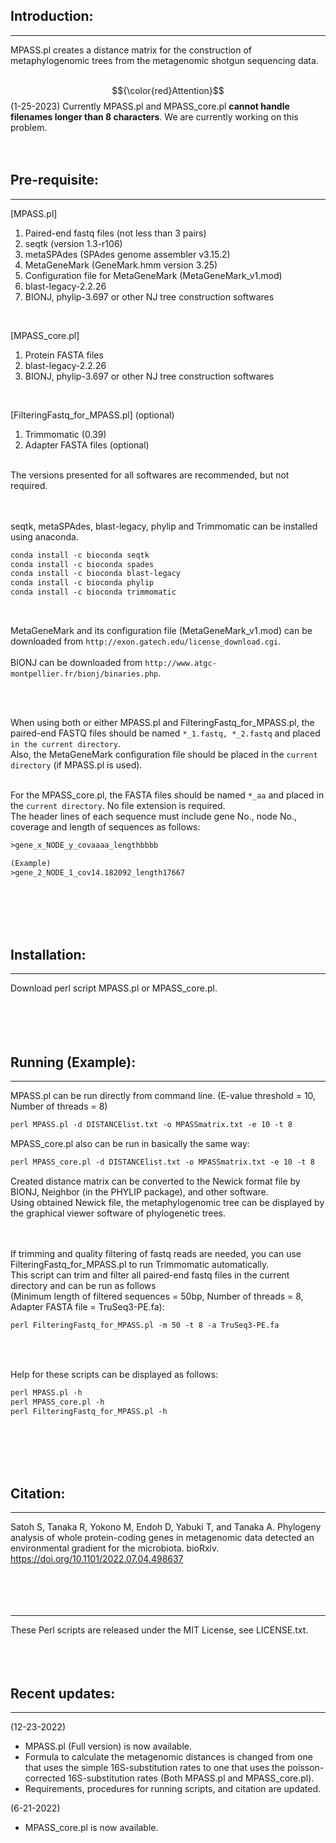 ## Introduction:
***
MPASS.pl creates a distance matrix for the construction of metaphylogenomic trees from the metagenomic shotgun sequencing data.<br><br>


$${\color{red}Attention}$$
(1-25-2023) Currently MPASS.pl and MPASS_core.pl **cannot handle filenames longer than 8 characters**. We are currently working on this problem.
<br><br><br>

## Pre-requisite:
***
[MPASS.pl]
1. Paired-end fastq files (not less than 3 pairs)
2. seqtk (version 1.3-r106)
3. metaSPAdes (SPAdes genome assembler v3.15.2)
4. MetaGeneMark (GeneMark.hmm version 3.25)  
5. Configuration file for MetaGeneMark (MetaGeneMark_v1.mod)
6. blast-legacy-2.2.26
7. BIONJ, phylip-3.697 or other NJ tree construction softwares
<br>

[MPASS_core.pl]
1. Protein FASTA files
2. blast-legacy-2.2.26
3. BIONJ, phylip-3.697 or other NJ tree construction softwares
<br>

[FilteringFastq_for_MPASS.pl] (optional)
1. Trimmomatic (0.39)
2. Adapter FASTA files (optional)
<br><br>
<div style="text-align: left;">
The versions presented for all softwares are recommended, but not required.
</div>
<br><br>
<div style="text-align: left;">


seqtk, metaSPAdes, blast-legacy, phylip and Trimmomatic can be installed using anaconda.
</div>

```vb
conda install -c bioconda seqtk
conda install -c bioconda spades
conda install -c bioconda blast-legacy
conda install -c bioconda phylip
conda install -c bioconda trimmomatic
```  
<br>

MetaGeneMark and its configuration file (MetaGeneMark_v1.mod) can be downloaded from `http://exon.gatech.edu/license_download.cgi`.<br><br>
BIONJ can be downloaded from `http://www.atgc-montpellier.fr/bionj/binaries.php`.



<br><br>

When using both or either MPASS.pl and FilteringFastq_for_MPASS.pl, the paired-end FASTQ files should be named `*_1.fastq, *_2.fastq` and placed `in the current directory`.<br>
Also, the MetaGeneMark configuration file should be placed in the `current directory` (if MPASS.pl is used).
<br><br>

For the MPASS_core.pl, the FASTA files should be named `*_aa` and placed in the `current directory`. No file extension is required.<br>
The header lines of each sequence must include gene No., node No., coverage and length of sequences as follows:

```vb
>gene_x_NODE_y_covaaaa_lengthbbbb

(Example)
>gene_2_NODE_1_cov14.182092_length17667
```  
<br><br><br><br>


## Installation:
***
Download perl script MPASS.pl or MPASS_core.pl.
<br><br><br><br><br>

## Running (Example):
***
MPASS.pl can be run directly from command line.
(E-value threshold = 10, Number of threads = 8)
```vb
perl MPASS.pl -d DISTANCElist.txt -o MPASSmatrix.txt -e 10 -t 8
```
MPASS_core.pl also can be run in basically the same way:
```vb
perl MPASS_core.pl -d DISTANCElist.txt -o MPASSmatrix.txt -e 10 -t 8
```

Created distance matrix can be converted to the Newick format file by BIONJ, Neighbor (in the PHYLIP package), and other software.<br>
Using obtained Newick file, the metaphylogenomic tree can be displayed by the graphical viewer software of phylogenetic trees.<br><br><br>


If trimming and quality filtering of fastq reads are needed, you can use FilteringFastq_for_MPASS.pl to run Trimmomatic automatically. <br>
This script can trim and filter all paired-end fastq files in the current directory and can be run as follows<br>
(Minimum length of filtered sequences = 50bp, Number of threads = 8, Adapter FASTA file = TruSeq3-PE.fa):

```vb
perl FilteringFastq_for_MPASS.pl -m 50 -t 8 -a TruSeq3-PE.fa
```
<br><br>

Help for these scripts can be displayed as follows:
```vb
perl MPASS.pl -h
perl MPASS_core.pl -h
perl FilteringFastq_for_MPASS.pl -h
```

<br><br><br><br>

## Citation:
***
Satoh S, Tanaka R, Yokono M, Endoh D, Yabuki T, and Tanaka A. Phylogeny analysis of whole protein-coding genes in metagenomic data detected an environmental gradient for the microbiota. bioRxiv. https://doi.org/10.1101/2022.07.04.498637
<br><br><br><br><br>

***
These Perl scripts are released under the MIT License, see LICENSE.txt.
<br><br><br><br>

## Recent updates:
***
(12-23-2022)
- MPASS.pl (Full version) is now available.
- Formula to calculate the metagenomic distances is changed from one that uses the simple 16S-substitution rates to one that uses the poisson-corrected 16S-substitution rates (Both MPASS.pl and MPASS_core.pl).
- Requirements, procedures for running scripts, and citation are updated.

(6-21-2022)
- MPASS_core.pl is now available.
<br><br>
